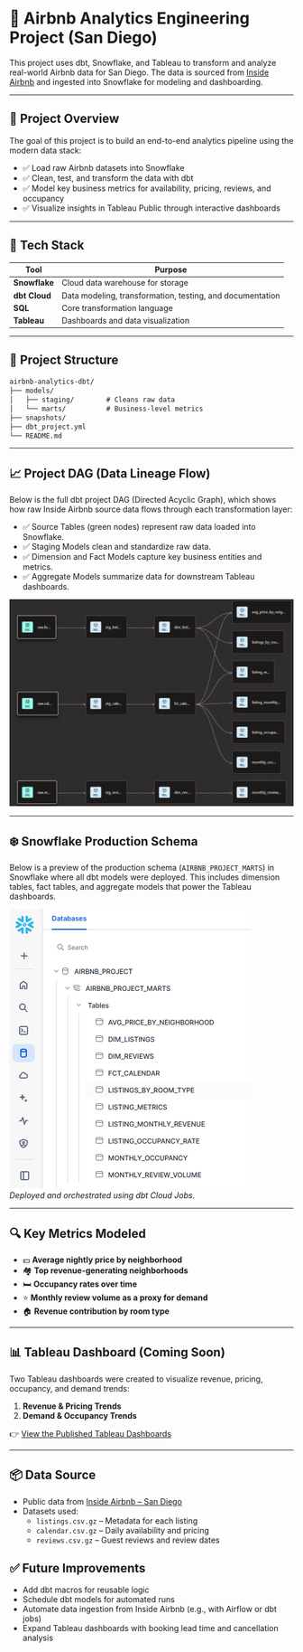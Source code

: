 # 🏡 Airbnb Analytics Engineering Project (San Diego)

This project uses dbt, Snowflake, and Tableau to transform and analyze real-world Airbnb data for San Diego. The data is sourced from [Inside Airbnb](http://insideairbnb.com/get-the-data.html) and ingested into Snowflake for modeling and dashboarding.

---

## 🚀 Project Overview

The goal of this project is to build an end-to-end analytics pipeline using the modern data stack:

- ✅ Load raw Airbnb datasets into Snowflake
- ✅ Clean, test, and transform the data with dbt
- ✅ Model key business metrics for availability, pricing, reviews, and occupancy
- ✅ Visualize insights in Tableau Public through interactive dashboards
---

## 🧰 Tech Stack

| Tool      | Purpose                          |
|-----------|----------------------------------|
| **Snowflake** | Cloud data warehouse for storage |
| **dbt Cloud** | Data modeling, transformation, testing, and documentation |
| **SQL**       | Core transformation language     |
| **Tableau**   | Dashboards and data visualization |

---

## 📂 Project Structure

```
airbnb-analytics-dbt/
├── models/
│   ├── staging/        # Cleans raw data
│   └── marts/          # Business-level metrics
├── snapshots/          
├── dbt_project.yml
└── README.md
```

---

## 📈 Project DAG (Data Lineage Flow)

Below is the full dbt project DAG (Directed Acyclic Graph), which shows how raw Inside Airbnb source data flows through each transformation layer:

- ✅ Source Tables (green nodes) represent raw data loaded into Snowflake.
- ✅ Staging Models clean and standardize raw data.
- ✅ Dimension and Fact Models capture key business entities and metrics.
- ✅ Aggregate Models summarize data for downstream Tableau dashboards.


![Project DAG](images/project_dag.png)

---

## ❄️ Snowflake Production Schema
Below is a preview of the production schema (`AIRBNB_PROJECT_MARTS`) in Snowflake where all dbt models were deployed. This includes dimension tables, fact tables, and aggregate models that power the Tableau dashboards.

![Snowflake Schema Preview](images/snowflake_schema.png) <br>
*Deployed and orchestrated using dbt Cloud Jobs.*

---

## 🔍 Key Metrics Modeled

- 💵 **Average nightly price by neighborhood**
- 🏘️ **Top revenue-generating neighborhoods**
- 🛏️ **Occupancy rates over time**
- ⭐ **Monthly review volume as a proxy for demand**
- 🏠 **Revenue contribution by room type**

---

## 📊 Tableau Dashboard (Coming Soon)
Two Tableau dashboards were created to visualize revenue, pricing, occupancy, and demand trends:

1. **Revenue & Pricing Trends**
2. **Demand & Occupancy Trends**

👉 [View the Published Tableau Dashboards](https://public.tableau.com/views/AirbnbSanDiegoRevenueDemandandOccupancyTrends/RevenueandPricingTrends?:language=en-US&:sid=&:redirect=auth&:display_count=n&:origin=viz_share_link)

---

## 📦 Data Source

- Public data from [Inside Airbnb – San Diego](http://insideairbnb.com/get-the-data.html)
- Datasets used:
  - `listings.csv.gz` – Metadata for each listing
  - `calendar.csv.gz` – Daily availability and pricing
  - `reviews.csv.gz` – Guest reviews and review dates

  
## ✅ Future Improvements

- Add dbt macros for reusable logic
- Schedule dbt models for automated runs
- Automate data ingestion from Inside Airbnb (e.g., with Airflow or dbt jobs)
- Expand Tableau dashboards with booking lead time and cancellation analysis
